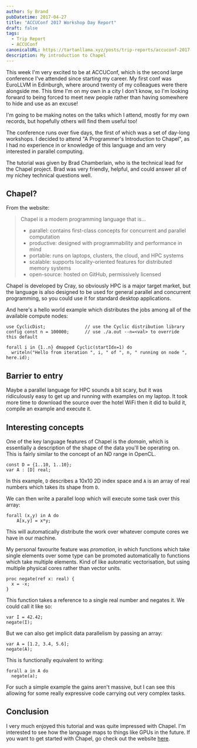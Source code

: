 ```yaml
---
author: Sy Brand
pubDatetime: 2017-04-27
title: "ACCUConf 2017 Workshop Day Report"
draft: false
tags:
  - Trip Report
  - ACCUConf
canonicalURL: https://tartanllama.xyz/posts/trip-reports/accuconf-2017-workshop-day
description: My introduction to Chapel
---
```



This week I'm very excited to be at ACCUConf, which is the second large conference I've attended since starting my career. My first conf was EuroLLVM in Edinburgh, where around twenty of my colleagues were there alongside me. This time I'm on my own in a city I don't know, so I'm looking forward to being forced to meet new people rather than having somewhere to hide and use as an excuse!

I'm going to be making notes on the talks which I attend, mostly for my own records, but hopefully others will find them useful too!

The conference runs over five days, the first of which was a set of day-long workshops. I decided to attend "A Programmer's Introduction to Chapel", as I had no experience in or knowledge of this language and am very interested in parallel computing.

The tutorial was given by Brad Chamberlain, who is the technical lead for the Chapel project. Brad was very friendly, helpful, and could answer all of my nichey technical questions well.

## Chapel?

From the website:

>Chapel is a modern programming language that is...
> - parallel: contains first-class concepts for concurrent and parallel computation
> - productive: designed with programmability and performance in mind
> - portable: runs on laptops, clusters, the cloud, and HPC systems
> - scalable: supports locality-oriented features for distributed memory systems
> - open-source: hosted on GitHub, permissively licensed

Chapel is developed by Cray, so obviously HPC is a major target market, but the language is also designed to be used for general parallel and concurrent programming, so you could use it for standard desktop applications.

And here's a hello world example which distributes the jobs among all of the available compute nodes:

```chapel
use CyclicDist;               // use the Cyclic distribution library
config const n = 100000;      // use ./a.out --n=<val> to override this default

forall i in {1..n} dmapped Cyclic(startIdx=1) do
  writeln("Hello from iteration ", i, " of ", n, " running on node ", here.id);
```

## Barrier to entry

Maybe a parallel language for HPC sounds a bit scary, but it was ridiculously easy to get up and running with examples on my laptop. It took more time to download the source over the hotel WiFi then it did to build it, compile an example and execute it.

## Interesting concepts

One of the key language features of Chapel is the *domain*, which is essentially a description of the shape of the data you'll be operating on. This is fairly similar to the concept of an ND range in OpenCL.

```chapel
const D = {1..10, 1..10};
var A : [D] real;
```

In this example, `D` describes a 10x10 2D index space and `A` is an array of real numbers which takes its shape from `D`.

We can then write a parallel loop which will execute some task over this array:

```chapel
forall (x,y) in A do
    A[x,y] = x*y;
```

This will automatically distribute the work over whatever compute cores we have in our machine.

My personal favourite feature was *promotion*, in which functions which take single elements over some type can be promoted automatically to functions which take multiple elements. Kind of like automatic vectorisation, but using multiple physical cores rather than vector units.

```chapel
proc negate(ref x: real) {
  x = -x;
}
```

This function takes a reference to a single real number and negates it. We could call it like so:

```chapel
var I = 42.42;
negate(I);
```

But we can also get implicit data parallelism by passing an array:

```chapel
var A = [1.2, 3.4, 5.6];
negate(A);
```

This is functionally equivalent to writing:

```chapel
forall a in A do
  negate(a);
```

For such a simple example the gains aren't massive, but I can see this allowing for some really expressive code carrying out very complex tasks.

## Conclusion

I very much enjoyed this tutorial and was quite impressed with Chapel. I'm interested to see how the language maps to things like GPUs in the future. If you want to get started with Chapel, go check out the website [here](http://chapel.cray.com/).